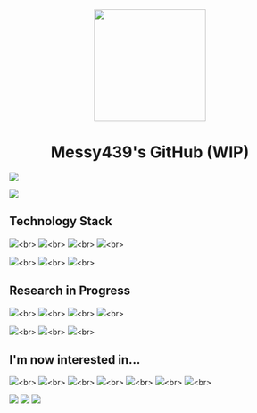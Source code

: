 <div align="center">
  <img width="200px" src="https://avatars.githubusercontent.com/u/137411057?v=4">
</div>

<h1 align="center">Messy439's GitHub (WIP)</h1>

[![](https://img.shields.io/badge/-Twitter-1DA1F2?style=for-the-badge&labelColor=000000&logo=x&logoColor=white)](https://twitter.com/Messy439)

![](https://github-readme-stats.vercel.app/api/top-langs?username=Messy439&show_icons=true&locale=en&layout=compact)

## Technology Stack

![](https://skillicons.dev/icons?i=cpp,c,py,cs,")<br>
![](https://skillicons.dev/icons?i=bash,regex,md,")<br>
![](https://skillicons.dev/icons?i=vscode,git,github,visualstudio,")<br>
![](https://skillicons.dev/icons?i=ubuntu,")<br>

![](https://skillicons.dev/icons?i=java,rust,")<br>
![](https://skillicons.dev/icons?i=arduino,raspberrypi,")<br>
![](https://skillicons.dev/icons?i=gitlab,perl,postgres,")<br>

## Research in Progress

![](https://skillicons.dev/icons?i=html,css,js,ts,)<br>
![](https://skillicons.dev/icons?i=nodejs,npm,react,tailwind,nextjs,)<br>
![](https://skillicons.dev/icons?i=docker,firebase,gcp,githubactions,)<br>
![](https://skillicons.dev/icons?i=androidstudio,dart,flutter,)<br>

![](https://skillicons.dev/icons?i=latex,codepen,)<br>
![](https://skillicons.dev/icons?i=unity,dotnet,)<br>
![](https://skillicons.dev/icons?i=selenium,)<br>

## I'm now interested in...

![](https://skillicons.dev/icons?i=haskell,zig,)<br>
![](https://skillicons.dev/icons?i=tensorflow,)<br>
![](https://skillicons.dev/icons?i=ros,cmake,)<br>
![](https://skillicons.dev/icons?i=blender,unreal,)<br>
![](https://skillicons.dev/icons?i=yarn,pnpm,svg,sass,)<br>
![](https://skillicons.dev/icons?i=vim,neovim,nix,)<br>
![](https://skillicons.dev/icons?i=vscodium,)<br>

![](https://img.shields.io/badge/-MDX-F7DF1E?style=for-the-badge&labelColor=000000&logo=mdx&logoColor=white)
![](https://img.shields.io/badge/-Cocos-55C2E1?style=for-the-badge&labelColor=000000&logo=cocos&logoColor=white)
![](https://img.shields.io/badge/-LLVM-262D3A?style=for-the-badge&labelColor=000000&logo=llvm&logoColor=white)

